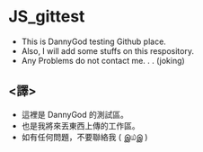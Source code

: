 # JS_gittest

- This is DannyGod testing Github place.
- Also, I will add some stuffs on this respository.
- Any Problems do not contact me. . . (joking)

## <譯>

- 這裡是 DannyGod 的測試區。
- 也是我將來丟東西上傳的工作區。
- 如有任何問題，不要聯絡我 ( இ௰இ )
